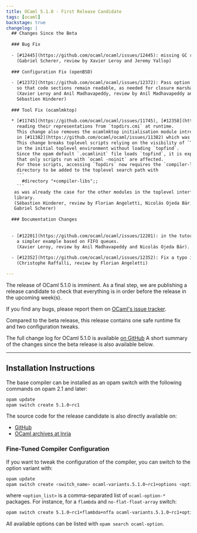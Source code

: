 ```yaml
---
title: OCaml 5.1.0 - First Release Candidate
tags: [ocaml]
backstage: true
changelog: |
  ## Changes Since the Beta
  
  ### Bug Fix
  
  - [#12445](https://github.com/ocaml/ocaml/issues/12445): missing GC root registrations in `runtime/io.c`
    (Gabriel Scherer, review by Xavier Leroy and Jeremy Yallop)
  
  ### Configuration Fix (openBSD)
  
  - [#12372](https://github.com/ocaml/ocaml/issues/12372): Pass option `-no-execute-only` to the linker for OpenBSD >= 7.3
    so that code sections remain readable, as needed for closure marshaling.
    (Xavier Leroy and Anil Madhavapeddy, review by Anil Madhavapeddy and
    Sébastien Hinderer)
  
  ### Tool Fix (ocamlmktop)
  
  * [#11745](https://github.com/ocaml/ocaml/issues/11745), [#12358](https://github.com/ocaml/ocaml/issues/12358): Debugger and toplevels: embed printer types rather than
    reading their representations from `topdirs.cmi` at runtime.
    This change also removes the ocamlmktop initialisation module introduced
    in [#11382](https://github.com/ocaml/ocaml/issues/11382) which was no longer useful.
    This change breaks toplevel scripts relying on the visibility of `Topdirs`
    in the initial toplevel environment without loading `topfind`.
    Since the opam default `.ocamlinit` file loads `topfind`, it is expected
    that only scripts run with `ocaml -noinit` are affected.
    For those scripts, accessing `Topdirs` now requires the `compiler-libs`
    directory to be added to the toplevel search path with
    ```
      #directory "+compiler-libs";;
    ```
   as was already the case for the other modules in the toplevel interface
   library.
   (Sébastien Hinderer, review by Florian Angeletti, Nicolás Ojeda Bär, and
   Gabriel Scherer)
  
  ### Documentation Changes
  
  
  - [#12201](https://github.com/ocaml/ocaml/issues/12201): in the tutorial on modules, replace priority queue example by
    a simpler example based on FIFO queues.
    (Xavier Leroy, review by Anil Madhavapeddy and Nicolás Ojeda Bär).
  
  - [#12352](https://github.com/ocaml/ocaml/issues/12352): Fix a typo in the documentation of Arg.write_arg
    (Christophe Raffalli, review by Florian Angeletti)

---
```



The release of OCaml 5.1.0 is imminent.
As a final step, we are publishing a release candidate to check that everything is in order before the release in the upcoming week(s).

If you find any bugs, please report them on [OCaml's issue tracker](https://github.com/ocaml/ocaml/issues).

Compared to the beta release, this release contains one safe runtime fix and two configuration tweaks.

The full change log for OCaml 5.1.0 is available [on GitHub](https://github.com/ocaml/ocaml/blob/5.1/Changes)
A short summary of the changes since the beta release is also available below.

---
## Installation Instructions

The base compiler can be installed as an opam switch with the following commands on opam 2.1 and later:
```bash
opam update
opam switch create 5.1.0~rc1
```

The source code for the release candidate is also directly available on:

* [GitHub](https://github.com/ocaml/ocaml/archive/5.1.0-rc1.tar.gz)
* [OCaml archives at Inria](https://caml.inria.fr/pub/distrib/ocaml-5.1/ocaml-5.1.0~rc1.tar.gz)

### Fine-Tuned Compiler Configuration

If you want to tweak the configuration of the compiler, you can switch to the option variant with:
```bash
opam update
opam switch create <switch_name> ocaml-variants.5.1.0~rc1+options <option_list>
```
where `<option_list>` is a comma-separated list of `ocaml-option-*` packages. For instance, for a `flambda` and `no-flat-float-array` switch:
```bash
opam switch create 5.1.0~rc1+flambda+nffa ocaml-variants.5.1.0~rc1+options ocaml-option-flambda ocaml-option-no-flat-float-array
```

All available options can be listed with `opam search ocaml-option`.

